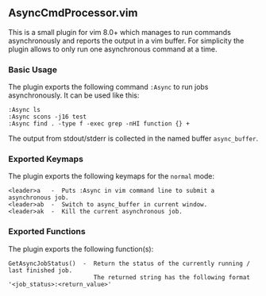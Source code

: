 ## AsyncCmdProcessor.vim

This is a small plugin for vim 8.0+ which manages to run commands asynchronously and reports the output in a vim buffer.
For simplicity the plugin allows to only run one asynchronous command at a time.

### Basic Usage

The plugin exports the following command `:Async` to run jobs asynchronously. It can be used like this:
```
:Async ls
:Async scons -j16 test
:Async find . -type f -exec grep -nHI function {} +
```
The output from stdout/stderr is collected in the named buffer `async_buffer`.

### Exported Keymaps

The plugin exports the following keymaps for the `normal` mode:
```
<leader>a   -  Puts :Async in vim command line to submit a asynchronous job.
<leader>ab  -  Switch to async_buffer in current window.
<leader>ak  -  Kill the current asynchronous job.
```

### Exported Functions

The plugin exports the following function(s):
```
GetAsyncJobStatus()  -  Return the status of the currently running / last finished job.
                        The returned string has the following format '<job_status>:<return_value>'
```
